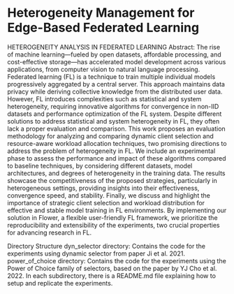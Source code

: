 # Heterogeneity Management for Edge-Based Federated Learning
HETEROGENEITY ANALYSIS IN FEDERATED LEARNING
Abstract:
The rise of machine learning—fueled by open datasets, affordable processing, and cost-effective storage—has accelerated model development across various applications, from computer vision to natural language processing. Federated learning (FL) is a technique to train multiple individual models progressively aggregated by a central server. This approach maintains data privacy while deriving collective knowledge from the distributed user data. However, FL introduces complexities such as statistical and system heterogeneity, requiring innovative algorithms for convergence in non-IID datasets and performance optimization of the FL system. Despite different solutions to address statistical and system heterogeneity in FL, they often lack a proper evaluation and comparison. This work proposes an evaluation methodology for analyzing and comparing dynamic client selection and resource-aware workload allocation techniques, two promising directions to address the problem of heterogeneity in FL. We include an experimental phase to assess the performance and impact of these algorithms compared to baseline techniques, by considering different datasets, model architectures, and degrees of heterogeneity in the training data. The results showcase the competitiveness of the proposed strategies, particularly in heterogeneous settings, providing insights into their effectiveness, convergence speed, and stability. Finally, we discuss and highlight the importance of strategic client selection and workload distribution for effective and stable model training in FL environments. By implementing our solution in Flower, a flexible user-friendly FL framework, we prioritize the reproducibility and extensibility of the experiments, two crucial properties for advancing research in FL.

Directory Structure
dyn_selector directory: Contains the code for the experiments using dynamic selector from paper Ji et al. 2021.
power_of_choice directory: Contains the code for the experiments using the Power of Choice family of selectors, based on the paper by YJ Cho et al. 2022.
In each subdirectory, there is a README.md file explaining how to setup and replicate the experiments.
